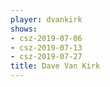```yaml
---
player: dvankirk
shows:
- csz-2019-07-06
- csz-2019-07-13
- csz-2019-07-27
title: Dave Van Kirk
---
```

